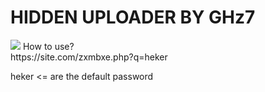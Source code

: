 # HIDDEN UPLOADER BY GHz7
<img src="https://i.ytimg.com/vi/hsk1ndZUUes/maxresdefault.jpg"/>
How to use?<br/>
https://site.com/zxmbxe.php?q=heker

heker <= are the default password
